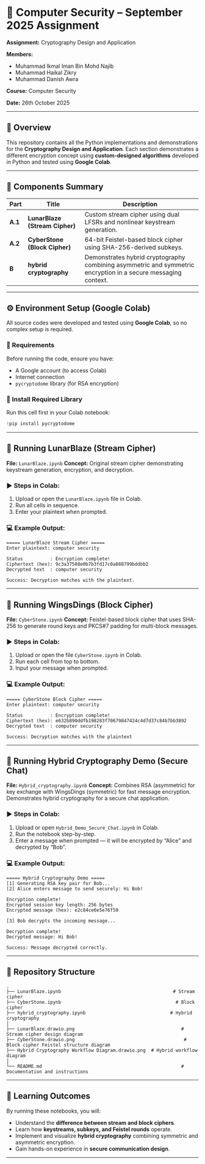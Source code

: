 # 🧠 Computer Security – September 2025 Assignment

**Assignment:** Cryptography Design and Application 

**Members:** 
* Muhammad Ikmal Iman Bin Mohd Najib
* Muhammad Haikal Zikry
* Muhammad Danish Awra

**Course:** Computer Security

**Date:** 26th October 2025

---

## 📘 Overview

This repository contains all the Python implementations and demonstrations for the **Cryptography Design and Application**.
Each section demonstrates a different encryption concept using **custom-designed algorithms** developed in Python and tested using **Google Colab**.

---

## 🧩 Components Summary

| Part    | Title                                        | Description                                                                                                   |
| ------- | -------------------------------------------- | ------------------------------------------------------------------------------------------------------------- |
| **A.1** |  **LunarBlaze (Stream Cipher)**            | Custom stream cipher using dual LFSRs and nonlinear keystream generation.                                     |
| **A.2** |  **CyberStone (Block Cipher)**             | 64-bit Feistel-based block cipher using SHA-256-derived subkeys.                                              |
| **B**   |  **hybrid cryptography**                   | Demonstrates hybrid cryptography combining asymmetric and symmetric encryption in a secure messaging context. |

---

## ⚙️ Environment Setup (Google Colab)

All source codes were developed and tested using **Google Colab**, so no complex setup is required.

### 🧾 Requirements

Before running the code, ensure you have:

* A Google account (to access Colab)
* Internet connection
* `pycryptodome` library (for RSA encryption)

### 🔧 Install Required Library

Run this cell first in your Colab notebook:

```python
!pip install pycryptodome
```

---

## 🥭 Running LunarBlaze (Stream Cipher)

**File:** `LunarBlaze.ipynb`
**Concept:** Original stream cipher demonstrating keystream generation, encryption, and decryption.

### ▶️ Steps in Colab:

1. Upload or open the `LunarBlaze.ipynb` file in Colab.
2. Run all cells in sequence.
3. Enter your plaintext when prompted.

### 💻 Example Output:

```
===== LunarBlaze Stream Cipher =====
Enter plaintext: computer security

Status          : Encryption complete!
Ciphertext (hex): 9c3a37508e0b7b3fd17c0a888799bddbb2
Decrypted text  : computer security

Success: Decryption matches with the plaintext.
```

---

## 🦅 Running WingsDings (Block Cipher)

**File:** `CyberStone.ipynb`
**Concept:** Feistel-based block cipher that uses SHA-256 to generate round keys and PKCS#7 padding for multi-block messages.

### ▶️ Steps in Colab:

1. Upload or open the file `CyberStone.ipynb` in Colab.
2. Run each cell from top to bottom.
3. Input your message when prompted.

### 💻 Example Output:

```
===== CyberStone Block Cipher =====
Enter plaintext: computer security

Status          : Encryption complete!
Ciphertext (hex): e632b890ddfb198283f70679847424c4d7d37c84b7bb3892
Decrypted text  : computer security

Success: Decryption matches with the plaintext
```

---

## 🔐 Running Hybrid Cryptography Demo (Secure Chat)

**File:** `Hybrid_cryptography.ipynb`
**Concept:** Combines RSA (asymmetric) for key exchange with WingsDings (symmetric) for fast message encryption. Demonstrates hybrid cryptography for a secure chat application.

### ▶️ Steps in Colab:

1. Upload or open `Hybrid_Demo_Secure_Chat.ipynb` in Colab.
2. Run the notebook step-by-step.
3. Enter a message when prompted — it will be encrypted by “Alice” and decrypted by “Bob”.

### 💻 Example Output:

```
===== Hybrid Cryptography Demo =====
[1] Generating RSA key pair for Bob...
[2] Alice enters message to send securely: Hi Bob!

Encryption complete!
Encrypted session key length: 256 bytes
Encrypted message (hex): e2c84ce0e5e76f59

[3] Bob decrypts the incoming message...

Decryption complete!
Decrypted message: Hi Bob!

Success: Message decrypted correctly.
```

---

## 📂 Repository Structure

```
.
├── LunarBlaze.ipynb                                         # Stream cipher 
├── CyberStone.ipynb                                          # Block cipher
├── hybrid_cryptography.ipynb                               # Hybrid cryptography 
│
├── LunarBlaze.drawio.png                                       # Stream cipher design diagram
├── CyberStone.drawio.png                                        # Block cipher Feistel structure diagram
├── Hybrid Cryptography Workflow Diagram.drawio.png  # Hybrid workflow diagram
│
└── README.md                                                   # Documentation and instructions

```

---

## 🧠 Learning Outcomes

By running these notebooks, you will:

* Understand the **difference between stream and block ciphers**.
* Learn how **keystreams, subkeys, and Feistel rounds** operate.
* Implement and visualize **hybrid cryptography** combining symmetric and asymmetric encryption.
* Gain hands-on experience in **secure communication design**.

---
